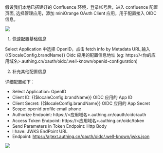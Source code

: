 <IntegrationDetailCard title="前置工作">

假设我们本地已搭建好的 Confluence 环境，登录帐号后，进入 confluence 配置页面, 选择管理应用，添加 miniOrange OAuth Client 应用，用于配置接入 OIDC 信息。

![](~@imagesZhCn/integration/confluence/step1.png)

</IntegrationDetailCard>
<IntegrationDetailCard title="设置 OpenID 基础信息">

1. 快速配置基础信息

Select Application 中选择 OpenID，点击 fetch info by Metadata URL,输入 {{$localeConfig.brandName}} Oidc 应用的配置信息地址 (eg: https://<你的应用域名>.authing.cn/oauth/oidc/.well-known/openid-configuration)

2. 补充其他配置信息

详细配置如下：

- Select Application: OpenID
- Client ID: {{$localeConfig.brandName}} OIDC 应用的 App ID
- Client Secret: {{$localeConfig.brandName}} OIDC 应用的 App Secret
- Scope: openid profile email phone
- Authorize Endpoint: https://<应用域名>.authing.cn/oauth/oidc/auth
- Access Token Endpoint: https://<应用域名>.authing.cn/oidc/token
- Send Parameters in Token Endpoint: Http Body
- I have: JWKS EndPoint URL
- Endpoint: https://ajtext.authing.cn/oauth/oidc/.well-known/jwks.json

![](~@imagesZhCn/integration/confluence/step2.png)

</IntegrationDetailCard>
